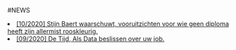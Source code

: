 #NEWS
<br>
<li><a href="https://www.hln.be/geld/economie/stijn-baert-waarschuwt-vooruitzichten-voor-wie-geen-diploma-heeft-zijn-allerminst-rooskleurig~a38d11d8/">[10/2020] Stijn Baert waarschuwt, vooruitzichten voor wie geen diploma heeft zijn allermist rooskleurig.</a></li>
<li><a href="https://www.tijd.be/dossiers/het-datatijdperk/als-data-beslissen-over-uw-job/10164592.html">[09/2020] De Tijd, Als Data beslissen over uw job.</a></li>
